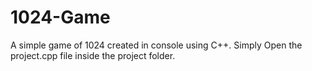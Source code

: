 # 1024-Game
A simple game of 1024 created in console using C++.
Simply Open the project.cpp file inside the project folder.
